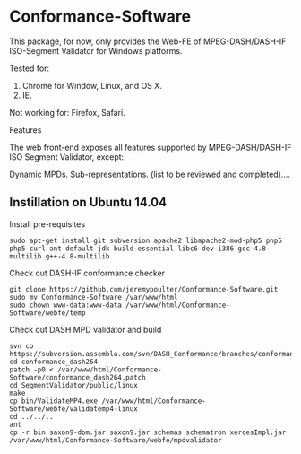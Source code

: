 Conformance-Software
====================

This package, for now, only provides the Web-FE of MPEG-DASH/DASH-IF ISO-Segment Validator for Windows platforms.

Tested for:

1) Chrome for Window, Linux, and OS X.
2) IE.

Not working for: Firefox, Safari.

Features

The web front-end exposes all features supported by MPEG-DASH/DASH-IF ISO Segment Validator, except:

Dynamic MPDs.
Sub-representations.
(list to be reviewed and completed)....

## Instillation on Ubuntu 14.04 ##

Install pre-requisites

    sudo apt-get install git subversion apache2 libapache2-mod-php5 php5 php5-curl ant default-jdk build-essential libc6-dev-i386 gcc-4.8-multilib g++-4.8-multilib

Check out DASH-IF conformance checker

    git clone https://github.com/jeremypoulter/Conformance-Software.git
    sudo mv Conformance-Software /var/www/html
    sudo chown www-data:www-data /var/www/html/Conformance-Software/webfe/temp

Check out DASH MPD validator and build

    svn co https://subversion.assembla.com/svn/DASH_Conformance/branches/conformance_dash264
    cd conformance_dash264
    patch -p0 < /var/www/html/Conformance-Software/conformance_dash264.patch
    cd SegmentValidator/public/linux
    make
    cp bin/ValidateMP4.exe /var/www/html/Conformance-Software/webfe/validatemp4-linux
    cd ../../..
    ant
    cp -r bin saxon9-dom.jar saxon9.jar schemas schematron xercesImpl.jar /var/www/html/Conformance-Software/webfe/mpdvalidator

